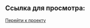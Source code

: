 ## Ссылка для просмотра:

[Перейти к проекту](https://phoenixdeveloper-sofia.github.io/Five_minute_adventure/)

